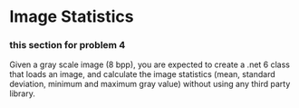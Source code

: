 # Image Statistics

### this section for problem 4

Given a gray scale image (8 bpp), you are expected to create a .net 6 class
that loads an image, and calculate the image statistics (mean, standard deviation, minimum and
maximum gray value) without using any third party library. 

